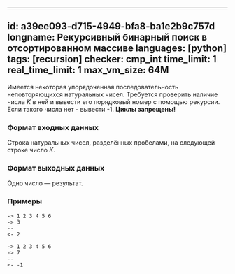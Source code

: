 
---
id: a39ee093-d715-4949-bfa8-ba1e2b9c757d
longname: Рекурсивный бинарный поиск в отсортированном массиве
languages: [python]
tags: [recursion]
checker: cmp_int
time_limit: 1
real_time_limit: 1
max_vm_size: 64M
---


Имеется некоторая упорядоченная последовательность неповторяющихся натуральных чисел. Требуется проверить наличие числа *K* в ней и вывести его порядковый номер с помощью рекурсии. Если такого числа нет - вывести -1. **Циклы запрещены!**

### Формат входных данных

Строка натуральных чисел, разделённых пробелами, на следующей строке число *K*.

### Формат выходных данных

Одно число — результат.

### Примеры

```
-> 1 2 3 4 5 6
-> 3
--
<- 2
```

```
-> 1 2 3 4 5 6
-> 7
--
<- -1
```
